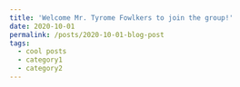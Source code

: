 ```yaml
---
title: 'Welcome Mr. Tyrome Fowlkers to join the group!'
date: 2020-10-01
permalink: /posts/2020-10-01-blog-post
tags:
  - cool posts
  - category1
  - category2
---
```

